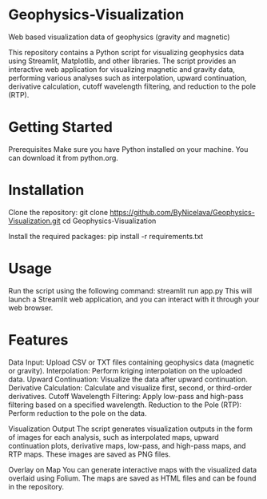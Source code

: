 # Geophysics-Visualization
Web based visualization data of geophysics (gravity and magnetic)

This repository contains a Python script for visualizing geophysics data using Streamlit, Matplotlib, and other libraries. The script provides an interactive web application for visualizing magnetic and gravity data, performing various analyses such as interpolation, upward continuation, derivative calculation, cutoff wavelength filtering, and reduction to the pole (RTP).

# Getting Started
Prerequisites
Make sure you have Python installed on your machine. You can download it from python.org.

# Installation
Clone the repository:
git clone https://github.com/ByNicelava/Geophysics-Visualization.git
cd Geophysics-Visualization

Install the required packages:
pip install -r requirements.txt

# Usage
Run the script using the following command:
streamlit run app.py
This will launch a Streamlit web application, and you can interact with it through your web browser.

# Features
Data Input: Upload CSV or TXT files containing geophysics data (magnetic or gravity).
Interpolation: Perform kriging interpolation on the uploaded data.
Upward Continuation: Visualize the data after upward continuation.
Derivative Calculation: Calculate and visualize first, second, or third-order derivatives.
Cutoff Wavelength Filtering: Apply low-pass and high-pass filtering based on a specified wavelength.
Reduction to the Pole (RTP): Perform reduction to the pole on the data.

Visualization Output
The script generates visualization outputs in the form of images for each analysis, such as interpolated maps, upward continuation plots, derivative maps, low-pass, and high-pass maps, and RTP maps. These images are saved as PNG files.

Overlay on Map
You can generate interactive maps with the visualized data overlaid using Folium. The maps are saved as HTML files and can be found in the repository.
